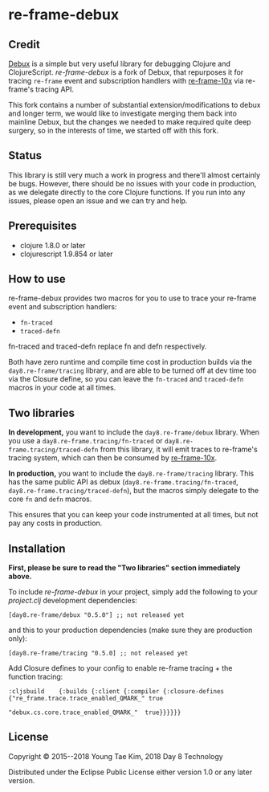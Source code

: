 # re-frame-debux

## Credit

[Debux](https://github.com/philoskim/debux) is a simple but very useful library for debugging Clojure and ClojureScript. *re-frame-debux* is a fork of Debux, that repurposes it for tracing `re-frame` event and subscription handlers with [re-frame-10x](https://github.com/Day8/re-frame-10x) via re-frame's tracing API.

This fork contains a number of substantial extension/modifications to debux and longer term, we would like to investigate merging them back into mainline Debux, but the changes we needed to make required quite deep surgery, so in the interests of time, we started off with this fork.

## Status

This library is still very much a work in progress and there'll almost certainly be bugs. However, there should be no issues with your code in production, as we delegate directly to the core Clojure functions. If you run into any issues, please open an issue and we can try and help.

## Prerequisites

* clojure 1.8.0 or later
* clojurescript 1.9.854 or later


## How to use

re-frame-debux provides two macros for you to use to trace your re-frame event and subscription handlers:

* `fn-traced`
* `traced-defn`

fn-traced and traced-defn replace fn and defn respectively.

Both have zero runtime and compile time cost in production builds via the `day8.re-frame/tracing` library, and are able to be turned off at dev time too via the Closure define, so you can leave the `fn-traced` and `traced-defn` macros in your code at all times.

## Two libraries

**In development,** you want to include the `day8.re-frame/debux` library. When you use a `day8.re-frame.tracing/fn-traced` or `day8.re-frame.tracing/traced-defn` from this library, it will emit traces to re-frame's tracing system, which can then be consumed by [re-frame-10x](https://github.com/Day8/re-frame-10x).

**In production,** you want to include the `day8.re-frame/tracing` library. This has the same public API as debux (`day8.re-frame.tracing/fn-traced`, `day8.re-frame.tracing/traced-defn`), but the macros simply delegate to the core `fn` and `defn` macros.

This ensures that you can keep your code instrumented at all times, but not pay any costs in production.

## Installation

**First, please be sure to read the "Two libraries" section immediately above.**

To include *re-frame-debux* in your project, simply add the following to your *project.clj* development dependencies:

```
[day8.re-frame/debux "0.5.0"] ;; not released yet
```

and this to your production dependencies (make sure they are production only):

```
[day8.re-frame/tracing "0.5.0] ;; not released yet
```

Add Closure defines to your config to enable re-frame tracing + the function tracing:

```
:cljsbuild    {:builds {:client {:compiler {:closure-defines {"re_frame.trace.trace_enabled_QMARK_" true
                                                              "debux.cs.core.trace_enabled_QMARK_"  true}}}}}}
```
## License
Copyright © 2015--2018 Young Tae Kim, 2018 Day 8 Technology

Distributed under the Eclipse Public License either version 1.0 or any later version.
